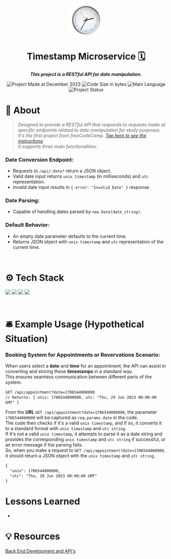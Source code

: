 <p align="center">
<img src="clock.png" alt="Clock" width="20%"/>
</p>

<h1 align="center">
    Timestamp Microservice 🗓️
</h1>

<p align="center">
   <b><i>This project is a RESTful API for date manipulation.</i></b><br>
</p>

<p align="center">
        <img alt="Project Made at December 2023" src="https://img.shields.io/badge/month%20of%20creation-december%2F2023-6272a4">
        <img alt="Code Size in bytes" src="https://img.shields.io/github/languages/code-size/kellymoreira/Timestamp-Microservice?color=6272a4" />
	<img alt="Main Language" src="https://img.shields.io/github/languages/top/kellymoreira/Timestamp-Microservice?color=6272a4"/>
        <img alt="Project Status" src="https://img.shields.io/badge/status-completed-6272a4">
</p>

# 📜 About
>*Designed to provide a RESTful API that responds to requests made at specific endpoints related to date manipulation for study purposes. <br>
>It's the first project from freeCodeCamp. [Tap here to see the instructions](https://www.freecodecamp.org/learn/apis-and-microservices/apis-and-microservices-projects/timestamp-microservice) <br> 
>It supports three main functionalities:* <br>

### Date Conversion Endpoint:
 - Requests to `/api/:date?` return a JSON object. <br>
 - Valid date input returns `unix timestamp` (in milliseconds) and `utc` representation. <br>
 - Invalid date input results in `{ error: "Invalid Date" }` response. <br>

### Date Parsing:
 - Capable of handling dates parsed by `new Date(date_string)`. <br>

### Default Behavior:
 - An empty date parameter defaults to the current time.
 - Returns JSON object with `unix timestamp` and `utc` representation of the current time.

<br>

# ⚙️ Tech Stack
<img src="https://img.shields.io/badge/Node.js-339933?style=for-the-badge&logo=nodedotjs&logoColor=white"/> <img src="https://img.shields.io/badge/Express.js-000000?style=for-the-badge&logo=express&logoColor=white" /> <img src="https://img.shields.io/badge/CSS3-1572B6?style=for-the-badge&logo=css3&logoColor=white"/> <img src="https://img.shields.io/badge/HTML5-E34F26?style=for-the-badge&logo=html5&logoColor=white"/>

<br>

# 🛎️ Example Usage (Hypothetical Situation)
### Booking System for Appointments or Revervations Scenario: 
When users select a **date** and **time** for an appointment, the API can assist in converting and storing these **timestamps** in a standard way. <br>
This ensures seamless communication between different parts of the system.
```
GET /api/appointment?date=1706544000000
// Returns: { unix: 1706544000000, utc: "Thu, 29 Jun 2023 00:00:00 GMT" }
```
From the **URL** `GET /api/appointment?date=1706544000000`, the parameter `1706544000000` will be captured as `req.params.date` in the code. <br> 
The code then checks if it's a valid `unix timestamp`, and if so, it converts it to a standard format with `unix timestamp` and `utc string`. <br>
If it's not a valid `unix timestamp`, it attempts to parse it as a date string and provides the corresponding `unix timestamp` and `utc string` if successful, or an error message if the parsing fails. <br>
So, when you make a request to `GET /api/appointment?date=1706544000000`, it should return a JSON object with the `unix timestamp` and `utc string`.

```
{
  "unix": 1706544000000,
  "utc": "Thu, 29 Jun 2023 00:00:00 GMT"
}
```

# Lessons Learned
-

# 💡 Resources

[Back End Development and API's](https://www.freecodecamp.org/learn/back-end-development-and-apis/)


